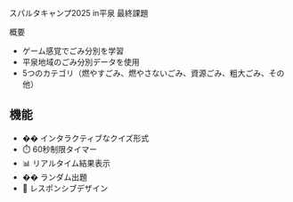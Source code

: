 スパルタキャンプ2025 in平泉 最終課題


概要
- ゲーム感覚でごみ分別を学習
- 平泉地域のごみ分別データを使用
- 5つのカテゴリ（燃やすごみ、燃やさないごみ、資源ごみ、粗大ごみ、その他）

## 機能
- �� インタラクティブなクイズ形式
- ⏱️ 60秒制限タイマー
- 📊 リアルタイム結果表示
- �� ランダム出題
- 📱 レスポンシブデザイン